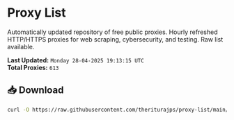 # Proxy List

Automatically updated repository of free public proxies. Hourly refreshed HTTP/HTTPS proxies for web scraping, cybersecurity, and testing. Raw list available.

**Last Updated:** `Monday 28-04-2025 19:13:15 UTC`  
**Total Proxies:** `613`

## 📥 Download
```bash
curl -O https://raw.githubusercontent.com/theriturajps/proxy-list/main/proxies.txt
